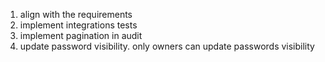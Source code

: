 1. align with the requirements
2. implement integrations tests
3. implement pagination in audit
4. update password visibility. only owners can update passwords visibility
